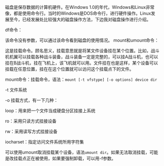 ﻿磁盘是保存数据的计算机硬件。在Windows 1.0的年代，Windows和Linux非常像，都是使用命令行。当时的Windows是DOS命令行，进行硬件操作。Linux发展至今，已经发展处比较强大的磁盘操作方法，下边我对磁盘操作进行介绍。

df命令：

该命令没有参数，可以通过该命令看到磁盘的使用情况。
mount和umount命令：

这是挂载命令。顾名思义，挂载意思就是将某文件设备挂在某个位置。比如，战斗机机翼可以挂载各种战斗装备，战斗装备一定是完整的，可以挂A战斗机，也可以挂在B战斗机，挂在飞机上，该飞机就可以用。文件挂在也是这样，某个设备可以挂载在任意位置，挂在在这个位置就可以访问这个挂载点下的文件。

mount命令：挂载命令，语法：`mount [-t vfstype] [-o options] device dir`

-t 文件系统

-o 挂载方式，有一下几种：

loop：用来把一个文件当成硬盘分区挂接上系统

ro：采用只读方式挂接设备

rw：采用读写方式挂接设备

iocharset：指定访问文件系统所用字符集

可以使用umount取消挂载某个设备，语法`umount dir`。如果无法取消挂载，可能是改挂载点正在被使用，如果要强制卸载，可以用-f参数。
